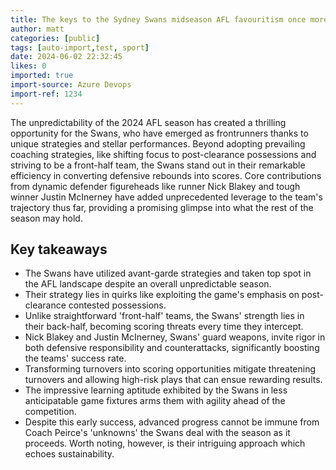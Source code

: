```yaml
---
title: The keys to the Sydney Swans midseason AFL favouritism once more
author: matt
categories: [public]
tags: [auto-import,test, sport]
date: 2024-06-02 22:32:45 
likes: 0
imported: true
import-source: Azure Devops
import-ref: 1234
---
```


The unpredictability of the 2024 AFL season has created a thrilling opportunity for the Swans, who have emerged as frontrunners thanks to unique strategies and stellar performances. Beyond adopting prevailing coaching strategies, like shifting focus to post-clearance possessions and striving to be a front-half team, the Swans stand out in their remarkable efficiency in converting defensive rebounds into scores. Core contributions from dynamic defender figureheads like runner Nick Blakey and tough winner Justin McInerney have added unprecedented leverage to the team's trajectory thus far, providing a promising glimpse into what the rest of the season may hold.

## Key takeaways

- The Swans have utilized avant-garde strategies and taken top spot in the AFL landscape despite an overall unpredictable season.
- Their strategy lies in quirks like exploiting the game's emphasis on post-clearance contested possessions.
- Unlike straightforward 'front-half' teams, the Swans' strength lies in their back-half, becoming scoring threats every time they intercept.
- Nick Blakey and Justin McInerney, Swans' guard weapons, invite rigor in both defensive responsibility and counterattacks, significantly boosting the teams' success rate.
- Transforming turnovers into scoring opportunities mitigate threatening turnovers and allowing high-risk plays that can ensue rewarding results.
- The impressive learning aptitude exhibited by the Swans in less anticipatable game fixtures arms them with agility ahead of the competition.
- Despite this early success, advanced progress cannot be immune from Coach Peirce's 'unknowns' the Swans deal with the season as it proceeds. Worth noting, however, is their intriguing approach which echoes sustainability.
